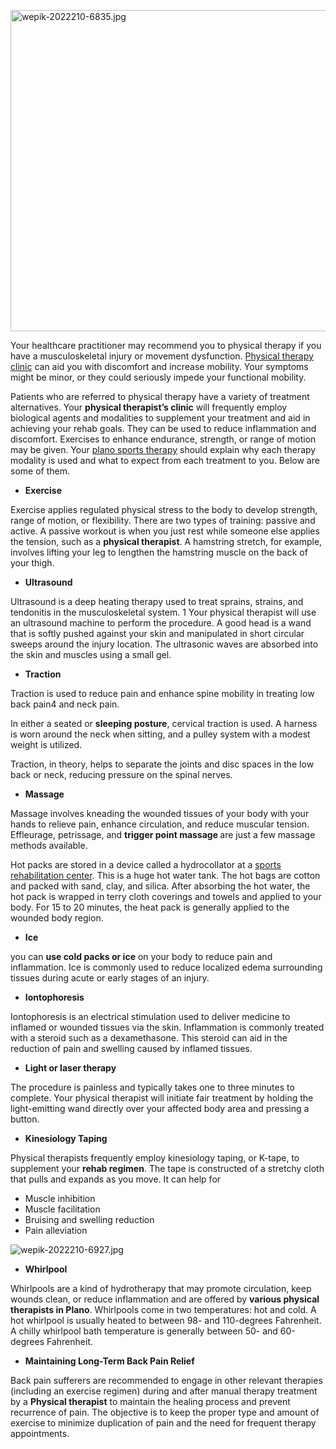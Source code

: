 <p><img src="https://mms.instructure.com/courses/14706/files/40315/preview" alt="wepik-2022210-6835.jpg" width="771" height="514" /></p>
<p>Your healthcare practitioner may recommend you to physical therapy if you have a musculoskeletal injury or movement dysfunction. <a class="inline_disabled" href="https://p5perform.com/" target="_blank" rel="noopener noreferrer">Physical therapy clinic</a>&nbsp;can aid you with discomfort and increase mobility. Your symptoms might be minor, or they could seriously impede your functional mobility.</p>
<p>Patients who are referred to physical therapy have a variety of treatment alternatives. Your <strong>physical therapist&rsquo;s clinic</strong> will frequently employ biological agents and modalities to supplement your treatment and aid in achieving your rehab goals. They can be used to reduce inflammation and discomfort. Exercises to enhance endurance, strength, or range of motion may be given. Your <a class="inline_disabled" href="https://p5perform.com/services/physical-rehab/" target="_blank" rel="noopener noreferrer">plano sports therapy</a>&nbsp;should explain why each therapy modality is used and what to expect from each treatment to you. Below are some of them.</p>
<ul>
    <li><strong>Exercise</strong></li>
</ul>
<p>Exercise applies regulated physical stress to the body to develop strength, range of motion, or flexibility. There are two types of training: passive and active. A passive workout is when you just rest while someone else applies the tension, such as a <strong>physical therapist</strong>. A hamstring stretch, for example, involves lifting your leg to lengthen the hamstring muscle on the back of your thigh.</p>
<ul>
    <li><strong>Ultrasound</strong></li>
</ul>
<p>Ultrasound is a deep heating therapy used to treat sprains, strains, and tendonitis in the musculoskeletal system. 1 Your physical therapist will use an ultrasound machine to perform the procedure. A good head is a wand that is softly pushed against your skin and manipulated in short circular sweeps around the injury location. The ultrasonic waves are absorbed into the skin and muscles using a small gel.</p>
<ul>
    <li><strong>Traction</strong></li>
</ul>
<p>Traction is used to reduce pain and enhance spine mobility in treating low back pain4 and neck pain.</p>
<p>In either a seated or <strong>sleeping posture</strong>, cervical traction is used. A harness is worn around the neck when sitting, and a pulley system with a modest weight is utilized.</p>
<p>Traction, in theory, helps to separate the joints and disc spaces in the low back or neck, reducing pressure on the spinal nerves.</p>
<ul>
    <li><strong>Massage</strong></li>
</ul>
<p>Massage involves kneading the wounded tissues of your body with your hands to relieve pain, enhance circulation, and reduce muscular tension. Effleurage, petrissage, and <strong>trigger point massage </strong>are just a few massage methods available.</p>
<p>Hot packs are stored in a device called a hydrocollator at a <a class="inline_disabled" href="https://p5perform.com/services/physical-rehab/" target="_blank" rel="noopener noreferrer">sports rehabilitation center</a>. This is a huge hot water tank. The hot bags are cotton and packed with sand, clay, and silica. After absorbing the hot water, the hot pack is wrapped in terry cloth coverings and towels and applied to your body. For 15 to 20 minutes, the heat pack is generally applied to the wounded body region.</p>
<ul>
    <li><strong>Ice</strong></li>
</ul>
<p>you can <strong>use cold packs or ice</strong> on your body to reduce pain and inflammation. Ice is commonly used to reduce localized edema surrounding tissues during acute or early stages of an injury.</p>
<ul>
    <li><strong>Iontophoresis</strong></li>
</ul>
<p>Iontophoresis is an electrical stimulation used to deliver medicine to inflamed or wounded tissues via the skin. Inflammation is commonly treated with a steroid such as a dexamethasone. This steroid can aid in the reduction of pain and swelling caused by inflamed tissues.</p>
<ul>
    <li><strong>Light or laser therapy</strong></li>
</ul>
<p>The procedure is painless and typically takes one to three minutes to complete. Your physical therapist will initiate fair treatment by holding the light-emitting wand directly over your affected body area and pressing a button.</p>
<ul>
    <li><strong>Kinesiology Taping</strong></li>
</ul>
<p>Physical therapists frequently employ kinesiology taping, or K-tape, to supplement your <strong>rehab regimen</strong>. The tape is constructed of a stretchy cloth that pulls and expands as you move. It can help for</p>
<ul>
    <li>Muscle inhibition</li>
    <li>Muscle facilitation</li>
    <li>Bruising and swelling reduction</li>
    <li>Pain alleviation</li>
</ul>
<p><img src="https://mms.instructure.com/courses/14706/files/40316/preview" alt="wepik-2022210-6927.jpg" /></p>
<ul>
    <li><strong>Whirlpool</strong></li>
</ul>
<p>Whirlpools are a kind of hydrotherapy that may promote circulation, keep wounds clean, or reduce inflammation and are offered by <strong>various physical therapists in Plano</strong>. Whirlpools come in two temperatures: hot and cold. A hot whirlpool is usually heated to between 98- and 110-degrees Fahrenheit. A chilly whirlpool bath temperature is generally between 50- and 60-degrees Fahrenheit.</p>
<ul>
    <li><strong>Maintaining Long-Term Back Pain Relief</strong></li>
</ul>
<p>Back pain sufferers are recommended to engage in other relevant therapies (including an exercise regimen) during and after manual therapy treatment by a <strong>Physical therapist</strong> to maintain the healing process and prevent recurrence of pain. The objective is to keep the proper type and amount of exercise to minimize duplication of pain and the need for frequent therapy appointments.</p>
<p>&nbsp;</p>
